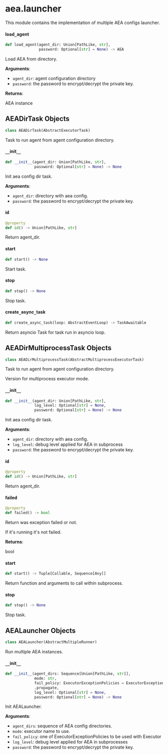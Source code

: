 <a id="aea.launcher"></a>

# aea.launcher

This module contains the implementation of multiple AEA configs launcher.

<a id="aea.launcher.load_agent"></a>

#### load`_`agent

```python
def load_agent(agent_dir: Union[PathLike, str],
               password: Optional[str] = None) -> AEA
```

Load AEA from directory.

**Arguments**:

- `agent_dir`: agent configuration directory
- `password`: the password to encrypt/decrypt the private key.

**Returns**:

AEA instance

<a id="aea.launcher.AEADirTask"></a>

## AEADirTask Objects

```python
class AEADirTask(AbstractExecutorTask)
```

Task to run agent from agent configuration directory.

<a id="aea.launcher.AEADirTask.__init__"></a>

#### `__`init`__`

```python
def __init__(agent_dir: Union[PathLike, str],
             password: Optional[str] = None) -> None
```

Init aea config dir task.

**Arguments**:

- `agent_dir`: directory with aea config.
- `password`: the password to encrypt/decrypt the private key.

<a id="aea.launcher.AEADirTask.id"></a>

#### id

```python
@property
def id() -> Union[PathLike, str]
```

Return agent_dir.

<a id="aea.launcher.AEADirTask.start"></a>

#### start

```python
def start() -> None
```

Start task.

<a id="aea.launcher.AEADirTask.stop"></a>

#### stop

```python
def stop() -> None
```

Stop task.

<a id="aea.launcher.AEADirTask.create_async_task"></a>

#### create`_`async`_`task

```python
def create_async_task(loop: AbstractEventLoop) -> TaskAwaitable
```

Return asyncio Task for task run in asyncio loop.

<a id="aea.launcher.AEADirMultiprocessTask"></a>

## AEADirMultiprocessTask Objects

```python
class AEADirMultiprocessTask(AbstractMultiprocessExecutorTask)
```

Task to run agent from agent configuration directory.

Version for multiprocess executor mode.

<a id="aea.launcher.AEADirMultiprocessTask.__init__"></a>

#### `__`init`__`

```python
def __init__(agent_dir: Union[PathLike, str],
             log_level: Optional[str] = None,
             password: Optional[str] = None) -> None
```

Init aea config dir task.

**Arguments**:

- `agent_dir`: directory with aea config.
- `log_level`: debug level applied for AEA in subprocess
- `password`: the password to encrypt/decrypt the private key.

<a id="aea.launcher.AEADirMultiprocessTask.id"></a>

#### id

```python
@property
def id() -> Union[PathLike, str]
```

Return agent_dir.

<a id="aea.launcher.AEADirMultiprocessTask.failed"></a>

#### failed

```python
@property
def failed() -> bool
```

Return was exception failed or not.

If it's running it's not failed.

**Returns**:

bool

<a id="aea.launcher.AEADirMultiprocessTask.start"></a>

#### start

```python
def start() -> Tuple[Callable, Sequence[Any]]
```

Return function and arguments to call within subprocess.

<a id="aea.launcher.AEADirMultiprocessTask.stop"></a>

#### stop

```python
def stop() -> None
```

Stop task.

<a id="aea.launcher.AEALauncher"></a>

## AEALauncher Objects

```python
class AEALauncher(AbstractMultipleRunner)
```

Run multiple AEA instances.

<a id="aea.launcher.AEALauncher.__init__"></a>

#### `__`init`__`

```python
def __init__(agent_dirs: Sequence[Union[PathLike, str]],
             mode: str,
             fail_policy: ExecutorExceptionPolicies = ExecutorExceptionPolicies
             .propagate,
             log_level: Optional[str] = None,
             password: Optional[str] = None) -> None
```

Init AEALauncher.

**Arguments**:

- `agent_dirs`: sequence of AEA config directories.
- `mode`: executor name to use.
- `fail_policy`: one of ExecutorExceptionPolicies to be used with Executor
- `log_level`: debug level applied for AEA in subprocesses
- `password`: the password to encrypt/decrypt the private key.

